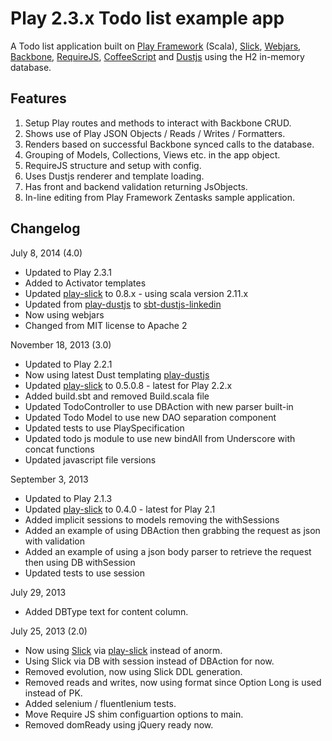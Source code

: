 # Play 2.3.x Todo list example app
A Todo list application built on [Play Framework](http://www.playframework.com) (Scala), [Slick](http://slick.typesafe.com/), [Webjars](https://github.com/webjars), [Backbone](http://backbonejs.org), [RequireJS](http://requirejs.org), [CoffeeScript](http://coffeescript.org) and [Dustjs](http://linkedin.github.io/dustjs/) using the H2 in-memory database.

## Features
1. Setup Play routes and methods to interact with Backbone CRUD.
2. Shows use of Play JSON Objects / Reads / Writes / Formatters.
3. Renders based on successful Backbone synced calls to the database.
4. Grouping of Models, Collections, Views etc. in the app object.
5. RequireJS structure and setup with config.
6. Uses Dustjs renderer and template loading.
7. Has front and backend validation returning JsObjects.
8. In-line editing from Play Framework Zentasks sample application.

## Changelog

July 8, 2014 (4.0)

- Updated to Play 2.3.1
- Added to Activator templates
- Updated [play-slick](https://github.com/playframework/play-slick) to 0.8.x - using scala version 2.11.x
- Updated from [play-dustjs](https://github.com/jmparsons/play-dustjs) to [sbt-dustjs-linkedin](https://github.com/jmparsons/sbt-dustjs-linkedin)
- Now using webjars
- Changed from MIT license to Apache 2

November 18, 2013 (3.0)

- Updated to Play 2.2.1
- Now using latest Dust templating [play-dustjs](https://github.com/jmparsons/play-dustjs)
- Updated [play-slick](https://github.com/playframework/play-slick) to 0.5.0.8 - latest for Play 2.2.x
- Added build.sbt and removed Build.scala file
- Updated TodoController to use DBAction with new parser built-in
- Updated Todo Model to use new DAO separation component
- Updated tests to use PlaySpecification
- Updated todo js module to use new bindAll from Underscore with concat functions
- Updated javascript file versions

September 3, 2013

- Updated to Play 2.1.3
- Updated [play-slick](https://github.com/playframework/play-slick) to 0.4.0 - latest for Play 2.1
- Added implicit sessions to models removing the withSessions
- Added an example of using DBAction then grabbing the request as json with validation
- Added an example of using a json body parser to retrieve the request then using DB withSession
- Updated tests to use session

July 29, 2013

- Added DBType text for content column.

July 25, 2013 (2.0)

- Now using [Slick](http://slick.typesafe.com/) via [play-slick](https://github.com/playframework/play-slick) instead of anorm.
- Using Slick via DB with session instead of DBAction for now.
- Removed evolution, now using Slick DDL generation.
- Removed reads and writes, now using format since Option Long is used instead of PK.
- Added selenium / fluentlenium tests.
- Move Require JS shim configuartion options to main.
- Removed domReady using jQuery ready now.

